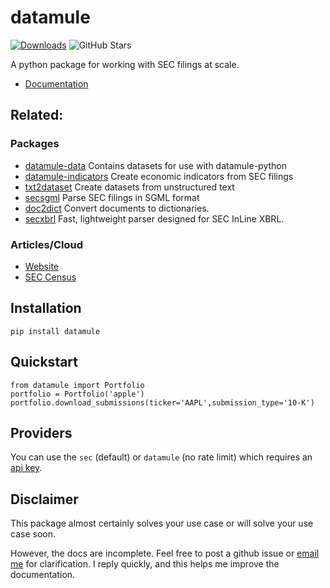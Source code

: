 # datamule
[![Downloads](https://static.pepy.tech/badge/datamule)](https://pepy.tech/project/datamule)
![GitHub Stars](https://img.shields.io/github/stars/john-friedman/datamule-python)

A python package for working with SEC filings at scale.

* [Documentation](https://john-friedman.github.io/datamule-python/datamule-python/quickstart/)


## Related:

### Packages
* [datamule-data](https://github.com/john-friedman/datamule-data/) Contains datasets for use with datamule-python
* [datamule-indicators](https://github.com/john-friedman/datamule-indicators/) Create economic indicators from SEC filings
* [txt2dataset](https://github.com/john-friedman/txt2dataset/) Create datasets from unstructured text
* [secsgml](https://github.com/john-friedman/secsgml/) Parse SEC filings in SGML format
* [doc2dict](https://github.com/john-friedman/doc2dict) Convert documents to dictionaries.
* [secxbrl](https://github.com/john-friedman/secxbrl) Fast, lightweight parser designed for SEC InLine XBRL.

### Articles/Cloud
* [Website](https://datamule.xyz)
* [SEC Census](https://github.com/john-friedman/SEC-Census)

## Installation
```
pip install datamule
```

## Quickstart
```
from datamule import Portfolio
portfolio = Portfolio('apple')
portfolio.download_submissions(ticker='AAPL',submission_type='10-K')
```

## Providers
You can use the `sec` (default) or `datamule` (no rate limit) which requires an [api key](https://john-friedman.github.io/datamule-python/datamule-python/data_provider/).

## Disclaimer
This package almost certainly solves your use case or will solve your use case soon. 

However, the docs are incomplete. Feel free to post a github issue or [email me](mailto:johnfriedman@datamule.xyz) for clarification. I reply quickly, and this helps me improve the documentation.